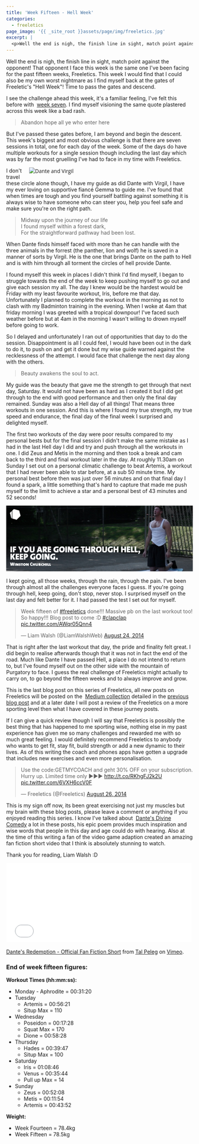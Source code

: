 ```yaml
---
title: 'Week Fifteen - Hell Week'
categories:
  - freeletics
page_image: '{{ _site_root }}assets/page/img/freeletics.jpg'
excerpt: |
  <p>Well the end is nigh, the finish line in sight, match point against the opponent! That opponent I face this week is the same one I've been facing for the past fifteen weeks, Freeletics. This week I would find that I could also be my own worst nightmare as I find myself back at the gates of Freeletic's "Hell Week"! Time to pass the gates and descend.</p>
---
```

<p>
	Well the end is nigh, the finish line in sight, match point against the opponent! That opponent I face this week is the same one I've been facing for the past fifteen weeks, Freeletics. This week I would find that I could also be my own worst nightmare as I find myself back at the gates of Freeletic's "Hell Week"! Time to pass the gates and descend.
</p>
<p>
	I see the challenge ahead this week, it's a familiar feeling, I've felt this before with&nbsp;
	<a href="/blog/week-seven-a-taste-of-hell">week seven</a>. I find myself visioning the same quote plastered across this week like a bad rash.
</p>
<blockquote>
	Abandon hope all ye who enter here
</blockquote>
<p>
	But I've passed these gates before, I am beyond and begin the descent. This week's biggest and most obvious challenge is that there are seven sessions in total, one for each day of the week. Some of the days do have multiple workouts for a single session though including the last day which was by far the most gruelling I've had to face in my time with Freeletics.
</p>
<p>
	<img src="http://liamwalsh/assets/blog/content/virgil-and-dante.jpg" style="font-family: 'Open Sans', 'Helvetica Neue', Arial, sans-serif; width: 442px; float: right; margin: 0px 0px 10px 10px;" alt="Dante and Virgil">
</p>
<p>
	I don't travel these circle alone though, I have my guide as did Dante with Virgil, I have my ever loving on supportive&nbsp;fiancé Gemma to guide me. I've found that when times are tough and you find yourself battling against something it is always wise to have someone who can steer you, help you feel safe and make sure you're on the right path.
</p>
<blockquote>
	Midway upon the journey of our life
	<br>
	I found myself within a forest dark,
	<br>
	For the straightforward pathway had been lost.
</blockquote>
<p>
	When Dante finds himself faced with more than he can handle with the three animals in the forrest (the panther, lion and wolf) he is saved in a manner of sorts by Virgil. He is the one that brings Dante on the path to Hell and is with him through all torment the circles of hell provide Dante.
</p>
<p>
	I found myself this week in places I didn't think I'd find myself, I began to struggle towards the end of the week to keep pushing myself to go out and give each session my all. The day I knew would be the hardest would be Friday with my least favourite workout, Iris, before me that day. Unfortunately I planned to complete the workout in the morning as not to clash with my Badminton training in the evening. When I woke at 4am that friday morning I was greeted with a tropical downpour! I've faced such weather before but at 4am in the morning I wasn't willing to drown myself before going to work.
</p>
<p>
	So I delayed and unfortunately I ran out of opportunities that day to do the session. Disappointment is all I could feel, I would have been out in the dark to do it, to push on and get it done but my wise guide warned against the recklessness of the attempt. I would face that challenge the next day along with the others.
</p>
<blockquote>
	Beauty awakens the soul to act.
</blockquote>
<p>
	My guide was the beauty that gave me the strength to get through that next day, Saturday. It would not have been as hard as I created it but I did get through to the end with good performance and then only the final day remained. Sunday was also a Hell day of all things! That means three workouts in one session. And this is where I found my true strength, my true speed and endurance, the final day of the final week I surprised and delighted myself.
</p>
<p>
	The first two workouts of the day were poor results compared to my personal bests but for the final session I didn't make the same mistake as I had in the last Hell day I did and try and push through all the workouts in one. I did Zeus and Metis in the morning and then took a break and cam back to the third and final workout later in the day. At roughly 11.30am on Sunday I set out on a personal climatic challenge to beat Artemis, a workout that I had never been able to star before, at a sub 50 minute time. My personal best before then was just over 56 minutes and on that final day I found a spark, a little something that's hard to capture that made me push myself to the limit to achieve a star and a personal best of 43 minutes and 52 seconds!
</p>
<p>
	<img src="/assets/blog/content/freeletics-hell.jpg">
</p>
<p>
	I kept going, all those weeks, through the rain, through the pain. I've been through almost all the challenges everyone faces I guess. If you're going through hell, keep going, don't stop, never stop. I surprised myself on the last day and felt better for it. I had passed the test I set out for myself.
</p>

<blockquote class="twitter-tweet" lang="en"><p>Week fifteen of <a href="https://twitter.com/hashtag/freeletics?src=hash">#freeletics</a> done!!! Massive pb on the last workout too! So happy!!! Blog post to come :D <a href="https://twitter.com/hashtag/clapclap?src=hash">#clapclap</a> <a href="http://t.co/AWqr05Qnn4">pic.twitter.com/AWqr05Qnn4</a></p>&mdash; Liam Walsh (@LiamWalshWeb) <a href="https://twitter.com/LiamWalshWeb/statuses/503493801709940736">August 24, 2014</a></blockquote>
<script async src="//platform.twitter.com/widgets.js" charset="utf-8"></script>

<p>
	That is right after the last workout that day, the pride and finality felt great. I did begin to realise afterwards though that it was not in fact the end of the road. Much like Dante I have passed Hell, a place I do not intend to return to, but I've found myself out on the other side with the mountain of Purgatory to face. I guess the real challenge of Freeletics might actually to carry on, to go beyond the fifteen weeks and to always improve and grow.
</p>
<p>
	This is the last blog post on this series of Freeletics, all new posts on Freeletics will be posted on the&nbsp;
	<a href="https://medium.com/a-freeletics-journey">Medium collection</a> detailed in the&nbsp;<a href="/blog/week-fourteen-preparation">previous blog post</a> and at a later date I will post a review of the Freeletics on a more sporting level then what I have covered in these journey posts.
</p>
<p>
	If I can give a quick review though I will say that Freeletics is possibly the best thing that has happened to me sporting wise, nothing else in my past experience has given me so many challenges and rewarded me with so much great feeling. I would definitely recommend Freeletics to anybody who wants to get fit, stay fit, build strength or add a new dynamic to their lives. As of this writing the coach and phones apps have gotten a upgrade that includes new exercises and even more personalisation.
</p>

<blockquote class="twitter-tweet" lang="en"><p>Use the code:GETMYCOACH and geht 30% OFF on your subscription. Hurry up. Limited time only ►►► <a href="http://t.co/RKhgFJ2k2U">http://t.co/RKhgFJ2k2U</a> <a href="http://t.co/6VXH6ccV0F">pic.twitter.com/6VXH6ccV0F</a></p>&mdash; Freeletics (@Freeletics) <a href="https://twitter.com/Freeletics/statuses/504296120345198593">August 26, 2014</a></blockquote>
<script async src="//platform.twitter.com/widgets.js" charset="utf-8"></script>

<p>
	This is my sign off now, its been great exercising not just my muscles but my brain with these blog posts, please leave a comment or anything if you enjoyed reading this series. I know I've talked about&nbsp;
	<a href="http://en.wikipedia.org/wiki/Divine_Comedy">Dante's Divine Comedy</a> a lot in these posts, his epic poem provides much inspiration and wise words that people in this day and age could do with hearing. Also at the time of this writing a fan of the video game adaption created an amazing fan fiction short video that I think is absolutely stunning to watch.
</p>
<p>
	Thank you for reading, Liam Walsh :D
</p>
<div class="video-container">
	<iframe src="//player.vimeo.com/video/103361252?color=d9251e" width="500" height="213" frameborder="0" webkitallowfullscreen="" mozallowfullscreen="" allowfullscreen="">
	</iframe>
</div>
<p>
	<a href="http://vimeo.com/103361252">Dante's Redemption - Official Fan Fiction Short</a> from <a href="http://vimeo.com/tpeleg">Tal Peleg</a> on <a href="https://vimeo.com">Vimeo</a>.
</p>
<h3>End of week fifteen figures:</h3>
<p>
	<strong>Workout Times (hh:mm:ss):</strong>
</p>
<ul>
	<li>Monday - Aphrodite = 00:31:20</li>
	<li>Tuesday
	<ul>
		<li>Artemis =&nbsp;00:56:21</li>
		<li>Situp Max = 110</li>
	</ul>
	</li>
	<li>Wednesday
	<ul>
		<li>Poseidon = 00:17:28</li>
		<li>Squat Max = 170</li>
		<li>Dione = 00:58:28</li>
	</ul>
	</li>
	<li>Thursday
	<ul>
		<li>Hades = 00:39:47</li>
		<li>Situp Max = 100</li>
	</ul>
	</li>
	<li>Saturday
	<ul>
		<li>Iris = 01:08:46</li>
		<li>Venus = 00:35:44</li>
		<li>Pull&nbsp;up Max = 14</li>
	</ul>
	</li>
	<li>Sunday
	<ul>
		<li>Zeus = 00:52:08</li>
		<li>Metis = 00:11:54</li>
		<li>Artemis = 00:43:52</li>
	</ul>
	</li>
</ul>
<p>
	<strong>Weight:</strong>
</p>
<ul>
	<li>Week Fourteen = 78.4kg</li>
	<li>Week Fifteen = 78.5kg</li>
</ul>
